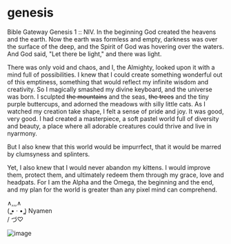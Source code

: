 # genesis
Bible Gateway Genesis 1 :: NIV. In the beginning God created the heavens and the earth. Now the earth was formless and empty, darkness was over the surface of the deep, and the Spirit of God was hovering over the waters. And God said, "Let there be light," and there was light. 

There was only void and chaos, and I, the Almighty, looked upon it with a mind full of possibilities. I knew that I could create something wonderful out of this emptiness, something that would reflect my infinite wisdom and creativity.
So I magically smashed my divine keyboard, and the universe was born. I sculpted ~~the mountains~~ and the seas, ~~the trees~~ and the tiny purple buttercups, and adorned the meadows with silly little cats.
As I watched my creation take shape, I felt a sense of pride and joy. It was good, very good. I had created a masterpiece, a soft pastel world full of diversity and beauty, a place where all adorable creatures could thrive and live in nyarmony.
</br>

But I also knew that this world would be impurrfect, that it would be marred by clumsyness and splinters.

Yet, I also knew that I would never abandon my kittens. I would improve them, protect them, and
ultimately redeem them through my grace, love and headpats. For I am the Alpha and the Omega,
the beginning and the end, and my plan for the world is greater than any pixel mind can comprehend.

 ∧,,,∧ </br>
(  ̳• · • ̳) Nyamen </br>
/    づ♡ 


![image](https://user-images.githubusercontent.com/85686319/222834596-aa054c0f-f746-4850-8290-a5b70e3036ba.png)

